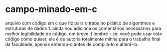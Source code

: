 # campo-minado-em-c
arquivo com código em c que fiz para o trabalho prático de algoritmos e estruturas de dados 1.
ainda vou adiciona os comentários necessários para melhor legibilidade do código, em breve ;)
lembre - se: você pode usar este código como quiser, ele é de autoria totalmente minha para o trabalho final da faculdade, apenas entenda-o antes de compilá-lo e alterá-lo.
